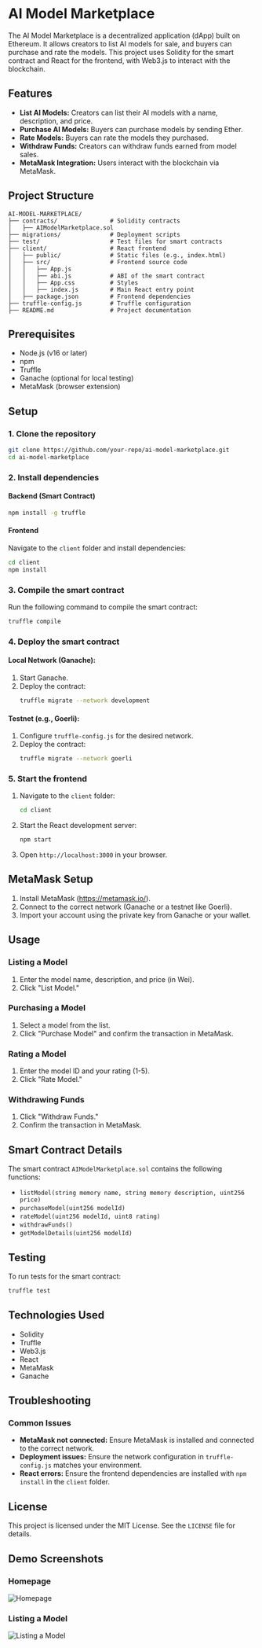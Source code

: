 # AI Model Marketplace

The AI Model Marketplace is a decentralized application (dApp) built on Ethereum. It allows creators to list AI models for sale, and buyers can purchase and rate the models. This project uses Solidity for the smart contract and React for the frontend, with Web3.js to interact with the blockchain.

## Features

- **List AI Models:** Creators can list their AI models with a name, description, and price.
- **Purchase AI Models:** Buyers can purchase models by sending Ether.
- **Rate Models:** Buyers can rate the models they purchased.
- **Withdraw Funds:** Creators can withdraw funds earned from model sales.
- **MetaMask Integration:** Users interact with the blockchain via MetaMask.

## Project Structure

```
AI-MODEL-MARKETPLACE/
├── contracts/               # Solidity contracts
│   ├── AIModelMarketplace.sol
├── migrations/              # Deployment scripts
├── test/                    # Test files for smart contracts
├── client/                  # React frontend
│   ├── public/              # Static files (e.g., index.html)
│   ├── src/                 # Frontend source code
│   │   ├── App.js
│   │   ├── abi.js           # ABI of the smart contract
│   │   ├── App.css          # Styles
│   │   ├── index.js         # Main React entry point
│   ├── package.json         # Frontend dependencies
├── truffle-config.js        # Truffle configuration
├── README.md                # Project documentation
```

## Prerequisites

- Node.js (v16 or later)
- npm
- Truffle
- Ganache (optional for local testing)
- MetaMask (browser extension)

## Setup

### 1. Clone the repository
```bash
git clone https://github.com/your-repo/ai-model-marketplace.git
cd ai-model-marketplace
```

### 2. Install dependencies
#### Backend (Smart Contract)
```bash
npm install -g truffle
```

#### Frontend
Navigate to the `client` folder and install dependencies:
```bash
cd client
npm install
```

### 3. Compile the smart contract
Run the following command to compile the smart contract:
```bash
truffle compile
```

### 4. Deploy the smart contract
#### Local Network (Ganache):
1. Start Ganache.
2. Deploy the contract:
   ```bash
   truffle migrate --network development
   ```

#### Testnet (e.g., Goerli):
1. Configure `truffle-config.js` for the desired network.
2. Deploy the contract:
   ```bash
   truffle migrate --network goerli
   ```

### 5. Start the frontend
1. Navigate to the `client` folder:
   ```bash
   cd client
   ```
2. Start the React development server:
   ```bash
   npm start
   ```
3. Open `http://localhost:3000` in your browser.

## MetaMask Setup
1. Install MetaMask (https://metamask.io/).
2. Connect to the correct network (Ganache or a testnet like Goerli).
3. Import your account using the private key from Ganache or your wallet.

## Usage

### Listing a Model
1. Enter the model name, description, and price (in Wei).
2. Click "List Model."

### Purchasing a Model
1. Select a model from the list.
2. Click "Purchase Model" and confirm the transaction in MetaMask.

### Rating a Model
1. Enter the model ID and your rating (1-5).
2. Click "Rate Model."

### Withdrawing Funds
1. Click "Withdraw Funds."
2. Confirm the transaction in MetaMask.

## Smart Contract Details
The smart contract `AIModelMarketplace.sol` contains the following functions:

- `listModel(string memory name, string memory description, uint256 price)`
- `purchaseModel(uint256 modelId)`
- `rateModel(uint256 modelId, uint8 rating)`
- `withdrawFunds()`
- `getModelDetails(uint256 modelId)`

## Testing

To run tests for the smart contract:
```bash
truffle test
```

## Technologies Used

- Solidity
- Truffle
- Web3.js
- React
- MetaMask
- Ganache

## Troubleshooting

### Common Issues
- **MetaMask not connected:** Ensure MetaMask is installed and connected to the correct network.
- **Deployment issues:** Ensure the network configuration in `truffle-config.js` matches your environment.
- **React errors:** Ensure the frontend dependencies are installed with `npm install` in the `client` folder.

## License

This project is licensed under the MIT License. See the `LICENSE` file for details.

## Demo Screenshots

### Homepage
![Homepage](client/screenshots/homepage.png)

### Listing a Model
![Listing a Model](client/screenshots/listing-model.png)
